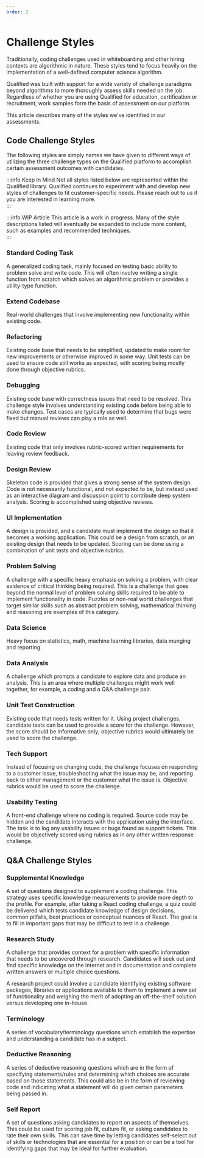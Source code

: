 ```yaml
---
order: 2
---
```

# Challenge Styles

Traditionally, coding challenges used in whiteboarding and other hiring contexts are algorithmic in nature. These styles tend to focus heavily on the implementation of a well-defined computer science algorithm. 

Qualified was built with support for a wide variety of challenge paradigms beyond algorithms to more thoroughly assess skills needed on the job. Regardless of whether you are using Qualified for education, certification or recruitment, work samples form the basis of assessment on our platform.

This article describes many of the styles we've identified in our assessments.


## Code Challenge Styles
The following styles are simply names we have given to different ways of utilizing the three challenge types on the Qualified platform to accomplish certain assessment outcomes with candidates.

:::info Keep In Mind
Not all styles listed below are represented within the Qualified library. Qualified continues to experiment with and develop new styles of challenges to fit customer-specific needs. Please reach out to us if you are interested in learning more.    
:::

:::info WIP Article
This article is a work in progress. Many of the style descriptions listed will eventually be expanded to include more content, such as examples and recommended techniques.  
:::

### Standard Coding Task
A generalized coding task, mainly focused on testing basic ability to problem solve and write code. This will often involve writing a single function from scratch which solves an algorithmic problem or provides a utility-type function.

### Extend Codebase
Real-world challenges that involve implementing new functionality within existing code.

### Refactoring
Existing code base that needs to be simplified, updated to make room for new improvements or otherwise improved in some way. Unit tests can be used to ensure code still works as expected, with scoring being mostly done through objective rubrics.

### Debugging
Existing code base with correctness issues that need to be resolved. This challenge style involves understanding existing code before being able to make changes. Test cases are typically used to determine that bugs were fixed but manual reviews can play a role as well. 

### Code Review
Existing code that only involves rubric-scored written requirements for leaving review feedback.

### Design Review
Skeleton code is provided that gives a strong sense of the system design. Code is not necessarily functional, and not expected to be, but instead used as an interactive diagram and discussion point to contribute deep system analysis. Scoring is accomplished using objective reviews.

### UI Implementation
A design is provided, and a candidate must implement the design so that it becomes a working application. This could be a design from scratch, or an existing design that needs to be updated. Scoring can be done using a combination of unit tests and objective rubrics.

### Problem Solving
A challenge with a specific heavy emphasis on solving a problem, with clear evidence of critical thinking being required. This is a challenge that goes beyond the normal level of problem solving skills required to be able to implement functionality in code. Puzzles or non-real world challenges that target similar skills such as abstract problem solving, mathematical thinking and reasoning are examples of this category.

### Data Science 
Heavy focus on statistics, math, machine learning libraries, data munging and reporting.

### Data Analysis
A challenge which prompts a candidate to explore data and produce an analysis. This is an area where multiple challenges might work well together, for example, a coding and a Q&A challenge pair.

### Unit Test Construction
Existing code that needs tests written for it. Using project challenges, candidate tests can be used to provide a score for the challenge. However, the score should be informative only; objective rubrics would ultimately be used to score the challenge.

### Tech Support
Instead of focusing on changing code, the challenge focuses on responding to a customer issue, troubleshooting what the issue may be, and reporting back to either management or the customer what the issue is. Objective rubrics would be used to score the challenge.

### Usability Testing
A front-end challenge where no coding is required. Source code may be hidden and the candidate interacts with the application using the interface. The task is to log any usability issues or bugs found as support tickets. This would be objectively scored using rubrics as in any other written response challenge.

## Q&A Challenge Styles
### Supplemental Knowledge
A set of questions designed to supplement a coding challenge. This strategy uses specific knowledge measurements to provide more depth to the profile. For example, after taking a React coding challenge, a quiz could be delivered which tests candidate knowledge of design decisions, common pitfalls, best practices or conceptual nuances of React. The goal is to fill in important gaps that may be difficult to test in a challenge.

### Research Study
A challenge that provides context for a problem with specific information that needs to be uncovered through research. Candidates will seek out and find specific knowledge on the internet and in documentation and complete written answers or multiple choice questions.

A research project could involve a candidate identifying existing software packages, libraries or applications available to them to implement a new set of functionality and weighing the merit of adopting an off-the-shelf solution versus developing one in-house.

### Terminology
A series of vocabulary/terminology questions which establish the expertise and understanding a candidate has in a subject. 

### Deductive Reasoning
A series of deductive reasoning questions which are in the form of specifying statements/rules and determining which choices are accurate based on those statements. This could also be in the form of reviewing code and indicating what a statement will do given certain parameters being passed in.

### Self Report
A set of questions asking candidates to report on aspects of themselves. This could be used for scoring job fit, culture fit, or asking candidates to rate their own skills. This can save time by letting candidates self-select out of skills or technologies that are essential for a position or can be a tool for identifying gaps that may be ideal for further evaluation.
